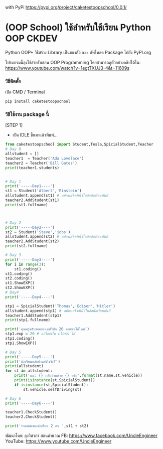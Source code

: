 

with PyPi https://pypi.org/project/caketestoopschool/0.0.1/
# (OOP School) ใช้สำหรับใช้เรียน Python OOP CKDEV 

Python OOP+ วิธีสร้าง Library เป็นของตัวเอง+ อัพโหลด Package ไปยัง PyPI.org

โปรแกรมนี้ลุงใช้สำหรับสอน OOP Programming โดยสามารถดูตัวอย่างคลิปได้ใน: https://www.youtube.com/watch?v=1egtTXUJ3-4&t=11609s

### วิธีติดตั้ง

เปิด CMD / Terminal

```python
pip install caketestoopschool
```

### วิธีใช้งาน package นี้

[STEP 1]
- เปิด IDLE ขึ้นมาแล้วพิมพ์...

```python
from caketestoopschool import Student,Tesla,SpicialStudent,Teacher
# Day 0
allstudent = [] 
teacher1  = Teacher('Ada Lovelace')
teacher2 = Teacher('Bill Gates')
print(teacher1.students)

            
# Day 1
print('-----Day1----')
st1 = Student('Albert','Einstein')
allstudent.append(st1) # สมัครเสร็จกับไว้ในลิสนักเรียนทันที
teacher2.AddStudent(st1)
print(st1.fullname)



# Day 2
print('-----Day2----')
st2 = Student('Steve','jobs')
allstudent.append(st2) # สมัครเสร็จกับไว้ในลิสนักเรียนทันที
teacher2.AddStudent(st2)
print(st2.fullname)

# Day 3
print('-----Day3----')
for i in range(3):
    st1.coding()
st1.coding()
st2.coding()
st1.ShowEXP()
st2.ShowEXP()
# Day4
print('-----Day4----')

stp1 = SpicialStudent('Thomas','Edison','Hitler')
allstudent.append(stp1) # สมัครเสร็จกับไว้ในลิสนักเรียนทันที
teacher1.AddStudent(stp1)
print(stp1.fullname)

print('คุณครูครับขอคะแนนฟรีสัก 20 คะแนนได้ไหม')
stp1.exp = 20 # แก้ไขค่าใน class ได้
stp1.coding()
stp1.ShowEXP()

# Day 5
print('-----Day5----')
print('นักเรียนกลับบ้านยังไงจ๊ะ?')
print(allstudent)
for st in allstudent:
    print('ผม: {} กลับบ้านด้วย {} ครับ'.format(st.name,st.vehicle))
    print(isinstance(st,SpicialStudent))
    if isinstance(st,SpicialStudent):
        st.vehicle.selfDriving(st)

# Day 6
print('-----Day6----')

teacher1.CheckStudent()
teacher2.CheckStudent()

print('รวมพลังของนักเรียน 2 คน ',st1 + st2)
```

พัฒนาโดย: ลุงวิศวกร สอนคำนวณ
FB: https://www.facebook.com/UncleEngineer
YouTube: https://www.youtube.com/UncleEngineer
